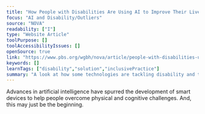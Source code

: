 ```yaml
---
title: "How People with Disabilities Are Using AI to Improve Their Lives"
focus: "AI and Disability/Outliers"
source: "NOVA"
readability: ["I"]
type: "Website Article"
toolPurpose: []
toolAccessibilityIssues: []
openSource: true
link: "https://www.pbs.org/wgbh/nova/article/people-with-disabilities-use-ai-to-improve-their-lives/"
keywords: []
learnTags: ["disability","solution","inclusivePractice"]
summary: "A look at how some technologies are tackling disability and the difficulties with creating truly diverse data sets. "
---
```

Advances in artificial intelligence have spurred the development of smart devices to help people overcome physical and cognitive challenges. And, this may just be the beginning.
